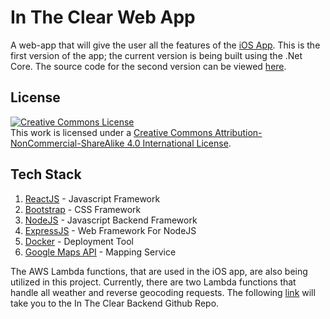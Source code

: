 # In The Clear Web App

A web-app that will give the user all the features of the [iOS App](https://itunes.apple.com/us/app/in-the-clear/id1458058092?ls=1&mt=8). This is the first version of the app; the current version is being built using the .Net Core. The source code for the second version can be viewed [here](https://github.com/joshsauder/InTheClearWebV2).

## License

<a rel="license" href="http://creativecommons.org/licenses/by-nc-sa/4.0/"><img alt="Creative Commons License" style="border-width:0" src="https://i.creativecommons.org/l/by-nc-sa/4.0/88x31.png" /></a><br />This work is licensed under a <a rel="license" href="http://creativecommons.org/licenses/by-nc-sa/4.0/">Creative Commons Attribution-NonCommercial-ShareAlike 4.0 International License</a>.

## Tech Stack
1. [ReactJS](https://reactjs.org) - Javascript Framework
2. [Bootstrap](https://getbootstrap.com) - CSS Framework
3. [NodeJS](https://nodejs.org/en/) - Javascript Backend Framework
4. [ExpressJS](https://expressjs.com) - Web Framework For NodeJS
5. [Docker](https://www.docker.com) - Deployment Tool
6. [Google Maps API](https://developers.google.com/maps/documentation) - Mapping Service

The AWS Lambda functions, that are used in the iOS app, are also being utilized in this project. Currently, there are two Lambda functions that handle all weather and reverse geocoding requests. The following [link](https://github.com/joshsauder/InTheClearBackend) will take you to the In The Clear Backend Github Repo.
